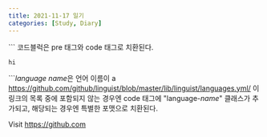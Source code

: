 ```yaml
---
title: 2021-11-17 일기
categories: [Study, Diary]
---
```


\`\`\` 코드블럭은 pre 태그와 code 태그로 치환된다.

```
hi
```

\`\`\`*language name*은 언어 이름이 a https://github.com/github/linguist/blob/master/lib/linguist/languages.yml/ 이 링크의 목록 중에 포함되지 않는 경우엔 code 태그에 "language-*name*" 클래스가 추가되고, 해당되는 경우엔 특별한 포맷으로 치환된다.

Visit https://github.com